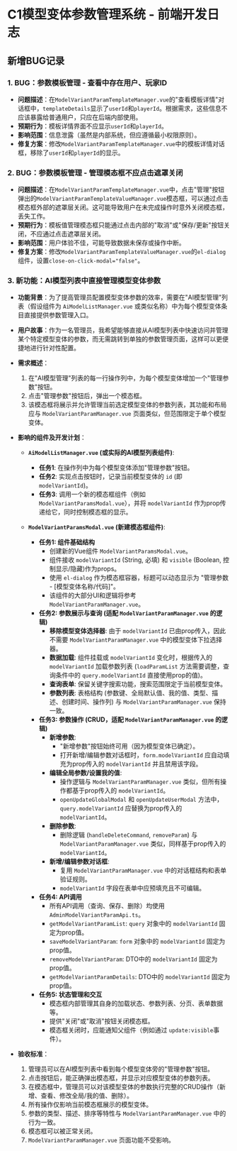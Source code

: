 # C1模型变体参数管理系统 - 前端开发日志

## 新增BUG记录

### 1. BUG：参数模板管理 - 查看中存在用户、玩家ID
- **问题描述**：在`ModelVariantParamTemplateManager.vue`的"查看模板详情"对话框中，`templateDetails`显示了`userId`和`playerId`。根据需求，这些信息不应该暴露给普通用户，只应在后端内部使用。
- **预期行为**：模板详情界面不应显示`userId`和`playerId`。
- **影响范围**：信息泄露（虽然是内部系统，但应遵循最小权限原则）。
- **修复方案**：修改`ModelVariantParamTemplateManager.vue`中的模板详情对话框，移除了`userId`和`playerId`的显示。

### 2. BUG：参数模板管理 - 管理模态框不应点击遮罩关闭
- **问题描述**：在`ModelVariantParamTemplateManager.vue`中，点击"管理"按钮弹出的`ModelVariantParamTemplateValueManager.vue`模态框，可以通过点击模态框外部的遮罩层关闭。这可能导致用户在未完成操作时意外关闭模态框，丢失工作。
- **预期行为**：模板值管理模态框只能通过点击内部的"取消"或"保存/更新"按钮关闭，不应通过点击遮罩层关闭。
- **影响范围**：用户体验不佳，可能导致数据未保存或操作中断。
- **修复方案**：修改`ModelVariantParamTemplateValueManager.vue`的`el-dialog`组件，设置`close-on-click-modal="false"`。 

### 3. 新功能：AI模型列表中直接管理模型变体参数

- **功能背景**：为了提高管理员配置模型变体参数的效率，需要在"AI模型管理"列表（假设组件为 `AiModelListManager.vue` 或类似名称）中为每个模型变体条目直接提供参数管理入口。
- **用户故事**：作为一名管理员，我希望能够直接从AI模型列表中快速访问并管理某个特定模型变体的参数，而无需跳转到单独的参数管理页面，这样可以更便捷地进行针对性配置。
- **需求概述**：
    1. 在"AI模型管理"列表的每一行操作列中，为每个模型变体增加一个"管理参数"按钮。
    2. 点击"管理参数"按钮后，弹出一个模态框。
    3. 该模态框将展示并允许管理当前选定模型变体的参数列表，其功能和布局应与 `ModelVariantParamManager.vue` 页面类似，但范围限定于单个模型变体。

- **影响的组件及开发计划**：
    - **`AiModelListManager.vue` (或实际的AI模型列表组件)**:
        - **任务1**: 在操作列中为每个模型变体添加"管理参数"按钮。
        - **任务2**: 实现点击按钮时，记录当前模型变体的 `id` (即 `modelVariantId`)。
        - **任务3**: 调用一个新的模态框组件（例如 `ModelVariantParamsModal.vue`），并将 `modelVariantId` 作为prop传递给它，同时控制模态框的显示。

    - **`ModelVariantParamsModal.vue` (新建模态框组件)**:
        - **任务1: 组件基础结构**
            - 创建新的Vue组件 `ModelVariantParamsModal.vue`。
            - 组件接收 `modelVariantId` (String, 必填) 和 `visible` (Boolean, 控制显示/隐藏)作为props。
            - 使用 `el-dialog` 作为模态框容器，标题可以动态显示为 "管理参数 - [模型变体名称/代码]"。
            - 该组件的大部分UI和逻辑将参考 `ModelVariantParamManager.vue`。
        - **任务2: 参数展示与查询 (适配 `ModelVariantParamManager.vue` 的逻辑)**
            - **移除模型变体选择器**: 由于 `modelVariantId` 已由prop传入，因此不需要 `ModelVariantParamManager.vue` 中的模型变体下拉选择器。
            - **数据加载**: 组件挂载或 `modelVariantId` 变化时，根据传入的 `modelVariantId` 加载参数列表 (`loadParamList` 方法需要调整，查询条件中的 `query.modelVariantId` 直接使用prop的值)。
            - **查询表单**: 保留关键字搜索功能，搜索范围限定于当前模型变体。
            - **参数列表**: 表格结构 (参数键、全局默认值、我的值、类型、描述、创建时间、操作列) 与 `ModelVariantParamManager.vue` 保持一致。
        - **任务3: 参数操作 (CRUD，适配 `ModelVariantParamManager.vue` 的逻辑)**
            - **新增参数**:
                - "新增参数"按钮始终可用（因为模型变体已确定）。
                - 打开新增/编辑参数对话框时，`form.modelVariantId` 应自动填充为prop传入的 `modelVariantId` 并且禁用该字段。
            - **编辑全局参数/设置我的值**:
                - 操作逻辑与 `ModelVariantParamManager.vue` 类似，但所有操作都基于prop传入的 `modelVariantId`。
                - `openUpdateGlobalModal` 和 `openUpdateUserModal` 方法中，`query.modelVariantId` 应替换为prop传入的 `modelVariantId`。
            - **删除参数**:
                - 删除逻辑 (`handleDeleteCommand`, `removeParam`) 与 `ModelVariantParamManager.vue` 类似，同样基于prop传入的 `modelVariantId`。
            - **新增/编辑参数对话框**:
                - 复用 `ModelVariantParamManager.vue` 中的对话框结构和表单验证规则。
                - `modelVariantId` 字段在表单中应预填充且不可编辑。
        - **任务4: API调用**
            - 所有API调用（查询、保存、删除）均使用 `AdminModelVariantParamApi.ts`。
            - `getModelVariantParamList`: `query` 对象中的 `modelVariantId` 固定为prop值。
            - `saveModelVariantParam`: `form` 对象中的 `modelVariantId` 固定为prop值。
            - `removeModelVariantParam`: DTO中的 `modelVariantId` 固定为prop值。
            - `getModelVariantParamDetails`: DTO中的 `modelVariantId` 固定为prop值。
        - **任务5: 状态管理和交互**
            - 模态框内部管理其自身的加载状态、参数列表、分页、表单数据等。
            - 提供"关闭"或"取消"按钮关闭模态框。
            - 模态框关闭时，应能通知父组件（例如通过 `update:visible`事件）。

- **验收标准**：
    1. 管理员可以在AI模型列表中看到每个模型变体旁的"管理参数"按钮。
    2. 点击按钮后，能正确弹出模态框，并显示对应模型变体的参数列表。
    3. 在模态框中，管理员可以对该模型变体的参数执行完整的CRUD操作（新增、查看、修改全局/我的值、删除）。
    4. 所有操作仅影响当前模态框展示的模型变体。
    5. 参数的类型、描述、排序等特性与 `ModelVariantParamManager.vue` 中的行为一致。
    6. 模态框可以被正常关闭。
    7. `ModelVariantParamManager.vue` 页面功能不受影响。 